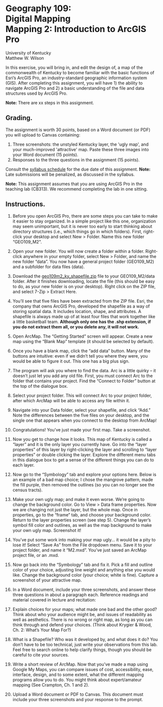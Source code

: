 # Geography 109:<br>Digital Mapping<br>Mapping 2: Introduction to ArcGIS Pro

University of Kentucky
<br>Matthew W. Wilson

In this exercise, you will bring in, and edit the design of, a map of the commonwealth of Kentucky to become familiar with the basic functions of Esri’s ArcGIS Pro, an industry-standard geographic information system (GIS). After completing this assignment, you will have 1) the ability to navigate ArcGIS Pro and 2) a basic understanding of the file and data structures used by ArcGIS Pro.

**Note:** There are xx steps in this assignment.

## Grading.

The assignment is worth 30 points, based on a Word document (or PDF) you will upload to Canvas containing:
1. Three screenshots: the unstyled Kentucky layer, the 'ugly map', and your much-improved 'attractive' map. Paste these three images into your Word document (15 points).
2. Responses to the three questions in the assignment (15 points).

Consult the [syllabus schedule](../syllabus.md#viii-schedule) for the due date of this assignment. **Note:** Late submissions will be penalized, as discussed in the syllabus.

**Note:** This assignment assumes that you are using ArcGIS Pro in the teaching lab (CB313). We recommend completing the lab in one sitting.

## Instructions.

1. Before you open ArcGIS Pro, there are some steps you can take to make it easier to stay organized. In a simple project like this one, organization may seem unimportant, but it is never too early to start thinking about directory structures (i.e., which things go in which folders). First, right-click your desktop and select New > Folder. Name this new folder “GEO109_M2".

2. Open your new folder. You will now create a folder within a folder. Right-click anywhere in your empty folder, select New > Folder, and name the new folder “data”. You now have a general project folder (GEO109_M2) and a subfolder for data files (data).

3. Download the [geo109m2_ky_shapefile.zip](assets/data/geo109m2_ky_shapefile.zip) file to your GEO109_M2/data folder. After it finishes downloading, locate the file (this should be easy to do, as your new folder is on your desktop). Right click on the ZIP file, and select 7-Zip > Extract Here.

4. You’ll see that five files have been extracted from the ZIP file. Esri, the company that owns ArcGIS Pro, developed the shapefile as a way of storing spatial data. It includes location, shape, and attributes. A shapefile is always made up of at least four files that work together like a little basketball team. **Although only one has the .shp extension, if you do not extract them all, or you delete any, it will not work.**

<!---
Need to update the instructions below for ArcGIS Pro. 
--->
5. Open ArcMap. The “Getting Started” screen will appear. Create a new map using the “Blank Map” template (it should be selected by default).

6. Once you have a blank map, click the “add data” button. Many of the buttons are intuitive: even if we didn’t tell you where they were, you would be able to figure it out. This one has a big plus sign.

7. The program will ask you where to find the data. Arc is a little quirky – it doesn’t just let you add any old file. First, you must connect Arc to the folder that contains your project. Find the “Connect to Folder” button at the top of the dialogue box.

8. Select your project folder. This will connect Arc to your project folder, after which ArcMap will be able to access any file within it.

9. Navigate into your Data folder, select your shapefile, and click “Add.” Note the differences between the five files on your desktop, and the single one that appears when you connect to the desktop from ArcMap!

10. Congratulations! You’ve just made your first map. Take a screenshot.

11. Now you get to change how it looks. This map of Kentucky is called a “layer” and it is the only layer you currently have. Go into the “layer properties” of this layer by right-clicking the layer and scrolling to “layer properties” or double clicking the layer. Explore the different menu tabs in this dialogue box to get a sense of the different things you can do to each layer.

12. Now go to the “Symbology” tab and explore your options here. Below is an example of a bad map choice; I chose the mangrove pattern, made the fill purple, then removed the outlines (so you can no longer see the census tracts).

13. Make your own ugly map; and make it even worse. We’re going to change the background color. Go to View > Data frame properties. Now we are changing not just the layer, but the whole map. Once in properties, go to the “frame” tab, and choose your background color. Return to the layer properties screen (see step 5). Change the layer’s symbol fill color and outlines, as well as the map background to make your own ugly map. Screenshot it!

14. You’ve put some work into making your map ugly... it would be a pity to lose it! Select “Save As” from the File dropdown menu. Save it to your project folder, and name it “M2.mxd”. You’ve just saved an ArcMap project file, or an .mxd.

15. Now go back into the “Symbology” tab and fix it. Pick a fill and outline color of your choice, adjusting line weight and anything else you would like. Change the background color (your choice; white is fine). Capture a screenshot of your attractive map.

16. In a Word document, include your three screenshots, and answer these three questions in about a paragraph each. Reference readings and material covered in lecture and recitation:
1. Explain choices for your maps; what made one bad and the other good? Think about who your audience might be, and issues of readability as well as aesthetics. There is no wrong or right map, as long as you can think through and defend your choices. (Think about Krygier & Wood, Ch. 2: What’s Your Map For?)
2. What is a Shapefile? Who was it developed by, and what does it do? You don’t have to be too technical, just write your observations from this lab. Feel free to search online to help clarify things, though you should be careful to cite your sources.
3. Write a short review of ArcMap. Now that you’ve made a map using Google My Maps, you can compare issues of cost, accessibility, ease, interface, design, and to some extent, what the different mapping programs allow you to do. You might think about expert/amateur mapping (See Crampton, Ch. 1 and 2).

17. Upload a Word document or PDF to Canvas. This document must include your three screenshots and your response to the prompt.